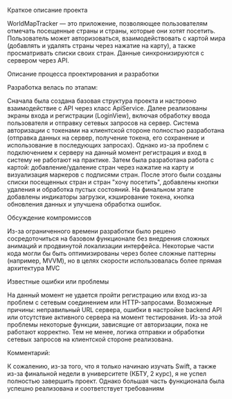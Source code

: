 Краткое описание проекта

WorldMapTracker — это приложение, позволяющее пользователям отмечать посещенные страны и страны, которые они хотят посетить. Пользователь может авторизоваться, взаимодействовать с картой мира (добавлять и удалять страны через нажатие на карту), а также просматривать списки своих стран. Данные синхронизируются с сервером через API.

Описание процесса проектирования и разработки

Разработка велась по этапам:

Сначала была создана базовая структура проекта и настроено взаимодействие с API через класс ApiService.
Далее реализованы экраны входа и регистрации (LoginView), включая обработку ввода пользователя и отправку сетевых запросов на сервер.
Система авторизации с токенами на клиентской стороне полностью разработана (отправка данных на сервер, получение токена, его сохранение и использование в последующих запросах).
Однако из-за проблем с подключением к серверу на данный момент регистрация и вход в систему не работают на практике.
Затем была разработана работа с картой: добавление/удаление стран через нажатие на карту и визуализация маркеров с подписями стран.
После этого были созданы списки посещенных стран и стран "хочу посетить", добавлены кнопки удаления и обработка пустых состояний.
На финальном этапе добавлены индикаторы загрузки, кэширование токена, кнопка обновления данных и улучшена обработка ошибок.


Обсуждение компромиссов

Из-за ограниченного времени разработки было решено сосредоточиться на базовом функционале без внедрения сложных анимаций и продвинутой локализации интерфейса.
Некоторые части кода могли бы быть оптимизированы через более сложные паттерны (например, MVVM), но в целях скорости использовалась более прямая архитектура MVC


Известные ошибки или проблемы

На данный момент не удается пройти регистрацию или вход из-за проблем с сетевым соединением или HTTP-запросами.
Возможные причины: неправильный URL сервера, ошибки в настройке backend API или отсутствие активного сервера на момент тестирования.
Из-за этой проблемы некоторые функции, зависящие от авторизации, пока не работают корректно.
Тем не менее, логика отправки и обработки сетевых запросов на клиентской стороне реализована.


Комментарий:

К сожалению, из-за того, что я только начинаю изучать Swift, а также из-за финальной недели в университете (КБТУ, 2 курс), я не успел полностью завершить проект. Однако большая часть функционала была успешно реализована и соответствует требованиям
